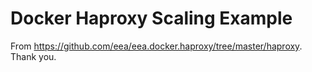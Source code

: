 # Docker Haproxy Scaling Example

From <https://github.com/eea/eea.docker.haproxy/tree/master/haproxy>. Thank you.

